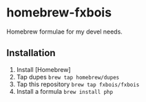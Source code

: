 homebrew-fxbois
===============

Homebrew formulae for my devel needs.

Installation
------------

1. Install [Homebrew]
2. Tap dupes ```brew tap homebrew/dupes```
3. Tap this repository ```brew tap fxbois/fxbois```
4. Install a formula ```brew install php```
